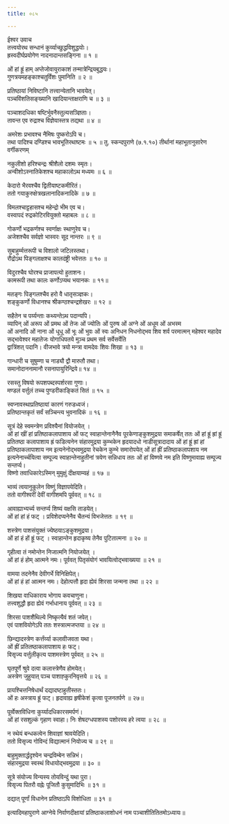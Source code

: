 ```yaml
---
title: ०८५

---
```

ईश्वर उवाच  
तत्त्वयोरथ सन्धानं कुर्य्याच्छुद्धविशुद्धयोः।  
ह्रस्वदीर्घप्रयोगेण नादनादान्तसङ्गिना ॥ १ ॥  
  
ओं हां ह्रूं हाम् अप्तेजोवायुराकाशं तन्मात्रेन्द्रियबुद्धयः।  
गुणत्रयमहङ्काश्चतुर्विंशः पुमानिति ॥ २ ॥  
  
प्रतिष्ठायां निविष्टानि तत्त्वान्येतानि भावयेत्।  
पञ्चविंशतिसङ्ख्यानि खादियान्ताक्षराणि च ॥ ३ ॥  
  
पञ्चाशदधिका षष्टिर्भुवनैस्तुल्यसञ्ज्ञिताः।  
तावन्त एव रुद्राश्च विज्ञेयास्तत्र तद्यथा ॥ ४ ॥  
  
अमरेशः प्रभावश्च नैमिषः पुष्करोऽपि च।  
तथा पादिश्च दण्डिश्च भावभूतिरथाष्टमः ॥ ५ ॥ तु. स्कन्दपुराणे (७.१.१०) तीर्थानां महाभूतानुसारेण वर्गीकरणम्  
  
नकुलीशो हरिश्चन्द्रः श्रीशैलो दशमः स्मृतः।  
अन्वीशोऽस्नातिकेशश्च महाकालोऽथ मध्यमः ॥ ६ ॥  
  
केदारो भैरवश्चैव द्वितीयाष्टकमीरितं।  
ततो गयाकुरुक्षेत्रखलानादिकनादिके ॥ ७ ॥  
  
विमलश्चाट्टहासश्च महेन्द्रो भीम एव च।  
वस्वापदं रुद्रकोटिरवियुक्तो महाबलः ॥ ८ ॥  
  
गोकर्णो भद्रकर्णश्च स्वर्णाक्षः स्थाणुरेव च।  
अजेशश्चैव सर्वज्ञो भास्वरः सूद नान्तरः ॥ ९ ॥  
  
सुबाहुर्म्मत्तरूपी च विशालो जटिलस्तथा।  
रौद्रोऽथ पिङ्गलाक्षश्च कालदंष्ट्री भवेत्ततः ॥ १० ॥  
  
विदुरश्चैव घोरश्च प्राजापत्यो हुताशनः।  
कामरूपी तथा कालः कर्णोऽप्यथ भयानकः ॥ ११॥  
  
मतङ्गः पिङ्गलश्चैव हरो वै धातृसञ्ज्ञकः।  
शङ्कुकर्णो विधानश्च श्रीकण्ठश्चन्द्रशेखरः ॥ १२ ॥  
  
सहैतेन च पर्य्यन्ताः कथ्यन्तेऽथ पदान्यपि।  
व्यापिन् ओं अरूप ओं प्रमथ ओं तेजः ओं ज्योतिः ओं पुरुष ओं अग्ने ओं अधूम ओं अभस्म  
ओं अनादि ओं नाना ओं धूधू ओं भूः ओं भुवः ओं स्वः अनिधन निधनोद्भव शिव शर्व परमात्मन् महेश्वर महादेव सद्भावेश्वर महातेजः योगाधिपतये मुञ्च प्रथम सर्व सर्वेसर्वेति  
द्वात्रिंशत् पदानि। वीजभावे त्रयो मन्त्रा वामदेवः शिवः शिखा ॥ १३ ॥  
  
गान्धारी च सुषुम्णा च नाड्यौ द्वौ मारुतौ तथा।  
समानोदाननामानौ रसनापायुरिन्द्रिये॥ १४ ॥  
  
रसस्तु विषयो रूपशपब्दस्पर्शरसा गुणाः।  
मण्डलं वर्त्तुलं तच्च पुण्डरीकाङ्कितं सितं ॥ १५ ॥  
  
स्वप्नावस्थाप्रतिष्ठायां कारणं गरुडध्वजं।  
प्रतिष्ठान्तकृतं सर्वं सञ्चिन्त्य भुवनादिकं ॥ १६ ॥  
  
सूत्रं देहे स्वमन्त्रेण प्रविश्यैनां वियोजयेत् ।  
ओं हां खीं हां प्रतिष्ठाकलापाशाय ओं फट् स्वाहान्तेनानैनैव पूरकेणाङ्कुशमुद्रया समाकर्षेत् ततः ओं हां ह्रूं ह्रां ह्रूं प्रतितष्ठा कलापाशाय ह्रं फडित्यनेन संहारमुद्रया कुम्भकेन हृदयादधो नाडीसूत्रादादाय ओं हां ह्रूं ह्रां हां प्रतिष्ठाकलापाशाय नम इत्यनेनोद्भवमुद्रया रेचकेन कुम्भे समारोपयेत् ओं हां ह्रीं प्रतिष्ठाकलापशाय नम इत्यनेनार्च्चयित्वा सम्पूज्य स्वाहान्तेनाहुतीनां त्रयेण सन्निधाय ततः ओं हां विष्णवे नम इति विष्णुमावाह्य सम्पूज्य सन्तर्प्य।  
विष्णो तवाधिकारेऽस्मिन् मुमुक्षुं दीक्षयाम्यहं ॥ १७ ॥  
  
भाव्यं त्वयानुकूलेन विष्णुं विज्ञापयेदिति।  
ततो वागीश्वरीं देवीं वागीशमपि पूर्ववत् ॥ १८ ॥  
  
आवाह्याभ्यर्च्य सन्तर्प्य शिष्यं वक्षसि ताडयेत्।  
ओं हां हां हं फट् । प्रविशेदप्यनेनैव चैतन्यं विभजेत्ततः ॥ १९ ॥  
  
शस्त्रेण पाशसंयुक्तं ज्येष्ठयाऽङ्कुशमुद्रया।  
ओं हां हं हों ह्रूं फट् । स्वाहान्तेन हृदाकृष्य तेनैव पुटितात्मना ॥ २० ॥  
  
गृहीत्वा तं नमोन्तेन निजात्मनि नियोजयेत् ।  
ओं हां हं होम् आत्मने नमः। पूर्ववत् पितृसंयोगं भावयित्वोद्भवाख्यया ॥ २१ ॥  
  
वामया तदनेनैव देवीगर्भे विनिक्षिपेत्।  
ओं हां हं हां आत्मन नमः। देहोत्पत्तौ हृदा ह्येवं शिरसा जन्मना तथा ॥ २२ ॥  
  
शिखया वाधिकाराय भोगाय कवचाणुना।  
तत्त्वशुद्धौ हृदा ह्येवं गर्भाधानाय पूर्ववत् ॥ २३ ॥  
  
शिरसा पाशशैथिल्ये निष्कृत्यैवं शतं जपेत्।  
एवं पाशवियोगेऽपि ततः शस्त्रात्मजप्तया ॥ २४ ॥  
  
छिन्द्यादस्त्रेण कर्त्तंर्य्या कलावीजवता यथा।  
ओं ह्रीं प्रतितष्ठाकलापाशाय हः फट्।  
विसृज्य वर्त्तुलीकृत्य पाशमस्त्रेण पूर्ववत् ॥ २५ ॥  
  
घृतपूर्णे श्रुवे दत्वा कलास्त्रेणैव होमयेत्।  
अस्त्रेण जुहुयात् पञ्च पाशाह्कुरनिवृत्तये ॥ २६ ॥  
  
प्रायश्चित्तनिषेधार्थं दद्यादष्टाहुतीस्ततः।  
ओं हः अस्त्राय ह्रूं फट्। हृदावाह्य हृषीकेशं कृत्वा पूजनतर्पणे ॥ २७॥  
  
पूर्व्वेक्तविधिना कुर्य्यादधिकारसमर्पणं।  
ओं हां रसशुल्कं गृहाण स्वाहा। निः शेषदग्धपाशस्य पशोरस्य हरे त्वया ॥ २८ ॥  
  
न स्थेयं बन्धकत्वेन शिवाज्ञां श्रावयेदिति।  
ततो विसृज्य गोविन्दं विद्यात्मानं नियोज्य च ॥ २९ ॥  
  
बाहुमुक्तार्द्धदृश्येन चन्द्रविम्बेन सन्निभं।  
संहारमुद्रया स्वस्थं विधायोद्भवमुद्रया ॥ ३० ॥  
  
सूत्रे संयोज्य विन्यस्य तोयविन्दुं यथा पुरा।  
विसृज्य पितरौ वह्नेः पूजितौ कुसुमादिभिः ॥ ३१ ॥  
  
दद्यात् पूर्णां विधानेन प्रतिष्ठाऽपि विशोधिता ॥ ३१ ॥  
  
इत्यादिमहापुराणे आग्नेये निर्वाणदीक्षायां प्रतिष्ठाकलाशोधनं नाम पञ्चाशीतितितमोऽध्यायः॥